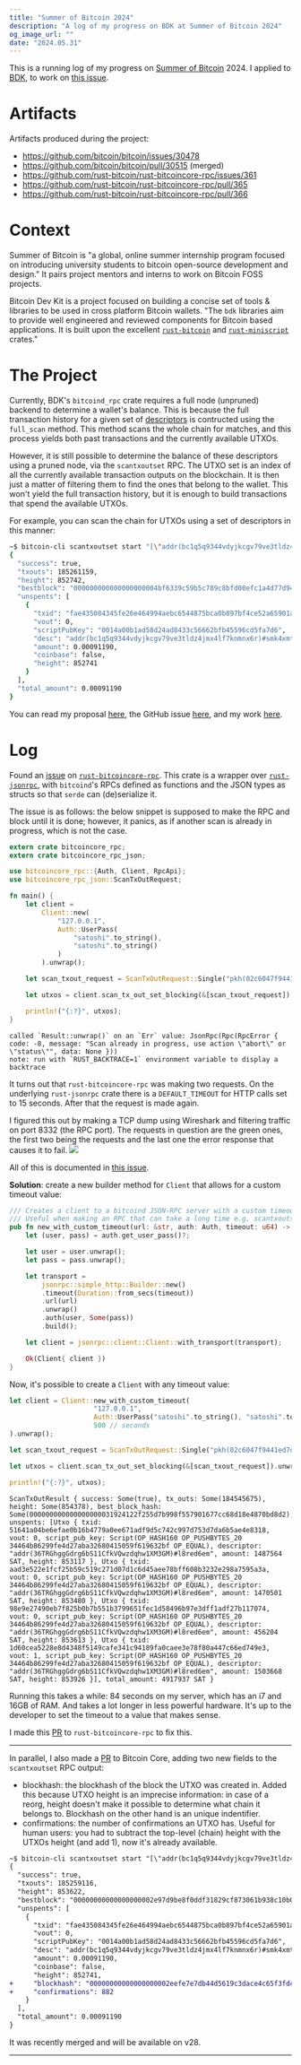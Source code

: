 ```yaml
---
title: "Summer of Bitcoin 2024"
description: "A log of my progress on BDK at Summer of Bitcoin 2024"
og_image_url: ""
date: "2024.05.31"
---
```


This is a running log of my progress on [Summer of Bitcoin](https://www.summerofbitcoin.org/) 2024. I applied to [BDK](https://bitcoindevkit.org), to work on [this issue](https://github.com/bitcoindevkit/bdk/issues/1371).

# Artifacts
Artifacts produced during the project:
- https://github.com/bitcoin/bitcoin/issues/30478
- https://github.com/bitcoin/bitcoin/pull/30515 (merged)
- https://github.com/rust-bitcoin/rust-bitcoincore-rpc/issues/361
- https://github.com/rust-bitcoin/rust-bitcoincore-rpc/pull/365
- https://github.com/rust-bitcoin/rust-bitcoincore-rpc/pull/366

# Context
Summer of Bitcoin is "a global, online summer internship program focused on introducing university students to bitcoin open-source development and design." It pairs project mentors and interns to work on Bitcoin FOSS projects.

Bitcoin Dev Kit is a project focused on building a concise set of tools & libraries to be used in cross platform Bitcoin wallets. "The `bdk` libraries aim to provide well engineered and reviewed components for Bitcoin based applications. It is built upon the excellent [`rust-bitcoin`](https://github.com/rust-bitcoin/rust-bitcoin) and [`rust-miniscript`](https://github.com/rust-bitcoin/rust-miniscript) crates."

# The Project
Currently, BDK's `bitcoind_rpc` crate requires a full node (unpruned) backend to determine a wallet's balance. This is because the full transaction history for a given set of [descriptors](https://bitcoindevkit.org/descriptors/) is contructed using the `full_scan` method. This method scans the whole chain for matches, and this process yields both past transactions and the currently available UTXOs.

However, it is still possible to determine the balance of these descriptors using a pruned node, via the `scantxoutset` RPC. The UTXO set is an index of all the currently available transaction outputs on the blockchain. It is then just a matter of filtering them to find the ones that belong to the wallet. This won't yield the full transaction history, but it is enough to build transactions that spend the available UTXOs.

For example, you can scan the chain for UTXOs using a set of descriptors in this manner:

```bash
~$ bitcoin-cli scantxoutset start "[\"addr(bc1q5q9344vdyjkcgv79ve3tldz4jmx4lf7knmnx6r)\"]"
{
  "success": true,
  "txouts": 185261159,
  "height": 852742,
  "bestblock": "000000000000000000004bf6339c59b5c789c8bfd00efc1a4d77d948f1ea328a",
  "unspents": [
    {
      "txid": "fae435084345fe26e464994aebc6544875bca0b897bf4ce52a65901ae28ace92",
      "vout": 0,
      "scriptPubKey": "0014a00b1ad58d24ad8433c56662bfb45596cd5fa7d6",
      "desc": "addr(bc1q5q9344vdyjkcgv79ve3tldz4jmx4lf7knmnx6r)#smk4xmt7",
      "amount": 0.00091190,
      "coinbase": false,
      "height": 852741
    }
  ],
  "total_amount": 0.00091190
}
```

You can read my proposal [here](https://docs.google.com/document/d/17-MK89AcdNImohQcnuHKrwdwXRjpt3M093NjoRqEdlk/edit?usp=sharing), the GitHub issue [here](https://github.com/bitcoindevkit/bdk/issues/1371), and my work [here](https://github.com/luisschwab/bdk/tree/feat/implement-full-scan-on-pruned-node).

# Log

Found an [issue](https://github.com/rust-bitcoin/rust-bitcoincore-rpc/issues/361) on [`rust-bitcoincore-rpc`](https://github.com/rust-bitcoin/rust-bitcoincore-rpc). This crate is a wrapper over [`rust-jsonrpc`](https://github.com/apolestra/rust-jsonrpc), with `bitcoind`'s RPCs defined as functions and the JSON types as structs so that `serde` can (de)serialize it.

The issue is as follows: the below snippet is supposed to make the RPC and block until it is done; however, it panics, as if another scan is already in progress, which is not the case. 

```rust
extern crate bitcoincore_rpc;
extern crate bitcoincore_rpc_json;

use bitcoincore_rpc::{Auth, Client, RpcApi};
use bitcoincore_rpc_json::ScanTxOutRequest;

fn main() {
    let client = 
        Client::new(
            "127.0.0.1",
            Auth::UserPass(
                "satoshi".to_string(),
                "satoshi".to_string()
            )
        ).unwrap();

    let scan_txout_request = ScanTxOutRequest::Single("pkh(02c6047f9441ed7d6d3045406e95c07cd85c778e4b8cef3ca7abac09b95c709ee5)".to_string());

    let utxos = client.scan_tx_out_set_blocking(&[scan_txout_request]).unwrap();

    println!("{:?}", utxos);
}
```

```shell
called `Result::unwrap()` on an `Err` value: JsonRpc(Rpc(RpcError { code: -8, message: "Scan already in progress, use action \"abort\" or \"status\"", data: None }))
note: run with `RUST_BACKTRACE=1` environment variable to display a backtrace
``` 

It turns out that `rust-bitcoincore-rpc` was making two requests. On the underlying `rust-jsonrpc` crate there is a `DEFAULT_TIMEOUT` for HTTP calls set to 15 seconds. After that the request is made again.

I figured this out by making a TCP dump using Wireshark and filtering traffic on port 8332 (the RPC port). The requests in question are the green ones, the first two being the requests and the last one the error response that causes it to fail.
![](/img/blog/tcpdump.png)

All of this is documented in [this issue](https://github.com/rust-bitcoin/rust-bitcoincore-rpc/issues/361).

**Solution**: create a new builder method for `Client` that allows for a custom timeout value:

```rust
/// Creates a client to a bitcoind JSON-RPC server with a custom timeout value, in seconds.
/// Useful when making an RPC that can take a long time e.g. scantxoutset
pub fn new_with_custom_timeout(url: &str, auth: Auth, timeout: u64) -> result::Result<Self, Error> {
    let (user, pass) = auth.get_user_pass()?;

    let user = user.unwrap();
    let pass = pass.unwrap();

    let transport =
        jsonrpc::simple_http::Builder::new()
        .timeout(Duration::from_secs(timeout))
        .url(url)
        .unwrap()
        .auth(user, Some(pass))
        .build();

    let client = jsonrpc::client::Client::with_transport(transport);

    Ok(Client{ client })
}
```

Now, it's possible to create a `Client` with any timeout value: 

```rust
let client = Client::new_with_custom_timeout(
                     "127.0.0.1",
                     Auth::UserPass("satoshi".to_string(), "satoshi".to_string()),
                     500 // seconds
).unwrap();

let scan_txout_request = ScanTxOutRequest::Single("pkh(02c6047f9441ed7d6d3045406e95c07cd85c778e4b8cef3ca7abac09b95c709ee5)".to_string());

let utxos = client.scan_tx_out_set_blocking(&[scan_txout_request]).unwrap();

println!("{:?}", utxos);
```

```shell
ScanTxOutResult { success: Some(true), tx_outs: Some(184545675), height: Some(854378), best_block_hash: Some(000000000000000000031924122f255d7b998f557901677cc68d18e4870bd8d2), unspents: [Utxo { txid: 51641a04be6efae0b16b4779a0ee671adf9d5c742c997d753d7da6b5ae4e8318, vout: 0, script_pub_key: Script(OP_HASH160 OP_PUSHBYTES_20 34464b86299fe4d27aba32680415059f619632bf OP_EQUAL), descriptor: "addr(36TRGhggGdrg6bS11CfkVQwzdqhw1XM3GM)#l8red6em", amount: 1487564 SAT, height: 853117 }, Utxo { txid: aad3e522e1fcf25b59c519c271d07d1c6d45aee78bff608b3232e298a7595a3a, vout: 0, script_pub_key: Script(OP_HASH160 OP_PUSHBYTES_20 34464b86299fe4d27aba32680415059f619632bf OP_EQUAL), descriptor: "addr(36TRGhggGdrg6bS11CfkVQwzdqhw1XM3GM)#l8red6em", amount: 1470501 SAT, height: 853480 }, Utxo { txid: 98e9e27490eb7f825b0b7b551b3799651fec1d58496b97e3dff1adf27b117074, vout: 0, script_pub_key: Script(OP_HASH160 OP_PUSHBYTES_20 34464b86299fe4d27aba32680415059f619632bf OP_EQUAL), descriptor: "addr(36TRGhggGdrg6bS11CfkVQwzdqhw1XM3GM)#l8red6em", amount: 456204 SAT, height: 853613 }, Utxo { txid: 1d60cea5228e8d4348f5149cafe341c94189fa0caee3e78f80a447c66ed749e3, vout: 1, script_pub_key: Script(OP_HASH160 OP_PUSHBYTES_20 34464b86299fe4d27aba32680415059f619632bf OP_EQUAL), descriptor: "addr(36TRGhggGdrg6bS11CfkVQwzdqhw1XM3GM)#l8red6em", amount: 1503668 SAT, height: 853926 }], total_amount: 4917937 SAT }
```

Running this takes a while: 84 seconds on my server, which has an i7 and 16GB of RAM. And takes a lot longer in less powerful hardware. It's up to the developer to set the timeout to a value that makes sense.

I made this [PR](https://github.com/rust-bitcoin/rust-bitcoincore-rpc/pull/365) to `rust-bitcoincore-rpc` to fix this.

---

In parallel, I also made a [PR](https://github.com/bitcoin/bitcoin/pull/30515) to Bitcoin Core, adding two new fields to the `scantxoutset` RPC output:
- blockhash: the blockhash of the block the UTXO was created in. Added this because UTXO height is an imprecise information: in case of a reorg, height doesn't make it possible to determine what chain it belongs to. Blockhash on the other hand is an unique indentifier.
- confirmations: the number of confirmations an UTXO has. Useful for human users: you had to subtract the top-level (chain) height with the UTXOs height (and add 1), now it's already available.

```diff
~$ bitcoin-cli scantxoutset start "[\"addr(bc1q5q9344vdyjkcgv79ve3tldz4jmx4lf7knmnx6r)\"]"
{
  "success": true,
  "txouts": 185259116,
  "height": 853622,
  "bestblock": "00000000000000000002e97d9be8f0ddf31829cf873061b938c10b0f80f708b2",
  "unspents": [
    {
      "txid": "fae435084345fe26e464994aebc6544875bca0b897bf4ce52a65901ae28ace92",
      "vout": 0,
      "scriptPubKey": "0014a00b1ad58d24ad8433c56662bfb45596cd5fa7d6",
      "desc": "addr(bc1q5q9344vdyjkcgv79ve3tldz4jmx4lf7knmnx6r)#smk4xmt7",
      "amount": 0.00091190,
      "coinbase": false,
      "height": 852741,
+     "blockhash": "00000000000000000002eefe7e7db44d5619c3dace4c65f3fdcd2913d4945c13",
+     "confirmations": 882
    }
  ],
  "total_amount": 0.00091190
}
```

It was recently merged and will be available on v28.

---

